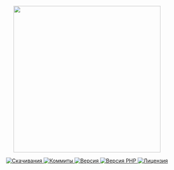<p align="center"><a href="https://www.localzet.com" target="_blank">
<!--   <img src="https://cdn.localzet.com/assets/media/logos/ZorinProjectsSP.svg" width="400"> -->
  <img src="https://docs.localzet.com/server-full-light.png" width="400">
</a></p>

<p align="center">
  <a href="https://packagist.org/packages/localzet/server">
  <img src="https://img.shields.io/packagist/dt/localzet/server?label=%D0%A1%D0%BA%D0%B0%D1%87%D0%B8%D0%B2%D0%B0%D0%BD%D0%B8%D1%8F" alt="Скачивания">
</a>
  <a href="https://github.com/localzet/Server">
  <img src="https://img.shields.io/github/commit-activity/t/localzet/Server?label=%D0%9A%D0%BE%D0%BC%D0%BC%D0%B8%D1%82%D1%8B" alt="Коммиты">
</a>
  <a href="https://packagist.org/packages/localzet/server">
  <img src="https://img.shields.io/packagist/v/localzet/server?label=%D0%92%D0%B5%D1%80%D1%81%D0%B8%D1%8F" alt="Версия">
</a>
  <a href="https://packagist.org/packages/localzet/server">
  <img src="https://img.shields.io/packagist/dependency-v/localzet/server/php?label=PHP" alt="Версия PHP">
</a>
  <a href="https://github.com/localzet/Server">
  <img src="https://img.shields.io/github/license/localzet/Server?label=%D0%9B%D0%B8%D1%86%D0%B5%D0%BD%D0%B7%D0%B8%D1%8F" alt="Лицензия">
</a>
</p>
